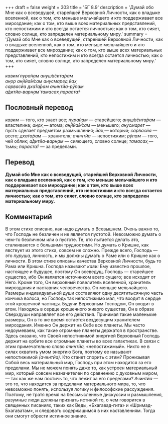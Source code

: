 +++
draft = false
weight = 303
title = 'БГ 8.9'
description = 'Думай обо Мне как о всеведущей, старейшей Верховной Личности, как о владыке вселенной, как о том, кто меньше мельчайшего и кто поддерживает все мироздание; как о том, кто выше всех материальных представлений, кто непостижим и кто всегда остается личностью; как о том, кто сияет, словно солнце, кто запределен материальному миру.'
summary = 'Думай обо Мне как о всеведущей, старейшей Верховной Личности, как о владыке вселенной, как о том, кто меньше мельчайшего и кто поддерживает все мироздание; как о том, кто выше всех материальных представлений, кто непостижим и кто всегда остается личностью; как о том, кто сияет, словно солнце, кто запределен материальному миру.'
+++

_кавим̇ пура̄н̣ам ануш́а̄сита̄рам  
ан̣ор ан̣ӣйа̄м̇сам анусмаред йах̣  
сарвасйа дха̄та̄рам ачинтйа-рӯпам  
а̄дитйа-варн̣ам̇ тамасах̣ параста̄т_

## Пословный перевод

_кавим_ — того, кто знает все; _пура̄н̣ам_ — старейшего; _ануш́а̄сита̄рам_ — властелина; _ан̣ох̣_ — атома; _ан̣ӣйа̄м̇сам_ — меньшего; _анусмарет_ — пусть сделает предметом размышления; _йах̣_ — который; _сарвасйа_ — всего; _дха̄та̄рам_ — хранителя; _ачинтйа_ — непостижим; _рӯпам_ — того, чей облик; _а̄дитйа_\-_варн̣ам_ — сияющего, словно солнце; _тамасах̣_ — тьмы; _параста̄т_ — за пределами.

## Перевод

**Думай обо Мне как о всеведущей, старейшей Верховной Личности, как о владыке вселенной, как о том, кто меньше мельчайшего и кто поддерживает все мироздание; как о том, кто выше всех материальных представлений, кто непостижим и кто всегда остается личностью; как о том, кто сияет, словно солнце, кто запределен материальному миру.**

## Комментарий

В этом стихе описано, как надо думать о Всевышнем. Очень важно то, что Господь не безличен и не является пустотой. Невозможно думать о чем-то безличном или о пустоте. Те, кто пытается делать это, сталкиваются с большими трудностями. Но думать о Кришне, как явствует из этого стиха, совсем не сложно. Прежде всего, Господь — это _пуруша,_ личность, и мы должны думать о Раме или о Кришне как о личности. В этом стихе описаны качества Верховной Личности, будь то Рама или Кришна. Господа называют _кави:_ Ему известно прошлое, настоящее и будущее, поэтому Он всеведущ. Господь — старейшее существо, ибо Он является источником всего сущего; все исходит от Него. Кроме того, Он верховный повелитель вселенной, хранитель мироздания и наставник человечества. Он меньше мельчайшего. Размеры индивидуальной души составляют одну десятитысячную часть кончика волоса, но Господь так непостижимо мал, что входит в сердце этой крошечной частицы. Будучи Верховным Господом, Он входит в атом. Находясь в сердце крошечного живого существа, Он в образе Сверхдуши направляет все его действия. Принимая такие маленькие размеры, Он в то же время остается вездесущим хранителем мироздания. Именно Он держит на Себе все планеты. Мы часто недоумеваем, как такие огромные планеты держатся в пространстве. Здесь сказано, что Своей непостижимой энергией Верховный Господь держит на орбите все огромные планеты во всех галактиках. В связи с этим примечательно слово _ачинтйа,_ «непостижимый». Никто не в силах охватить умом энергию Бога, поэтому ее называют непостижимой _(ачинтйа)._ Кто станет спорить с этим? Пронизывая Собой весь материальный мир, Господь при этом находится за его пределами. Мы не можем понять даже то, как устроен материальный мир, который совсем незначителен по сравнению с духовным миром, — так как же нам постичь то, что лежит за его пределами? _Ачинтйа_ — это то, что находится за пределами материального мира, то, что невозможно понять, используя логику и философские рассуждения. Поэтому, не тратя время на бессмысленные дискуссии и размышления, разумные люди должны признать истиной то, о чем говорится в священных писаниях, таких как Веды, «Бхагавад-гита» и «Шримад-Бхагаватам», и следовать содержащимся в них наставлениям. Тогда они смогут обрести истинное знание.
